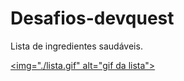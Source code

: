 # Desafios-devquest
Lista de ingredientes saudáveis.

[<img="./lista.gif" alt="gif da lista">](https://google.com)